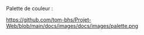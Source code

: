 



Palette de couleur :

https://github.com/tom-bhs/Projet-Web/blob/main/docs/images/docs/images/palette.png


